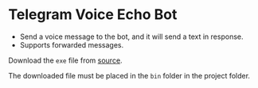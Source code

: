 # Telegram Voice Echo Bot

* Send a voice message to the bot, and it will send a text in response.
* Supports forwarded messages.

Download the `exe` file from [source](https://www.gyan.dev/ffmpeg/builds/).

The downloaded file must be placed in the `bin` folder in the project folder.